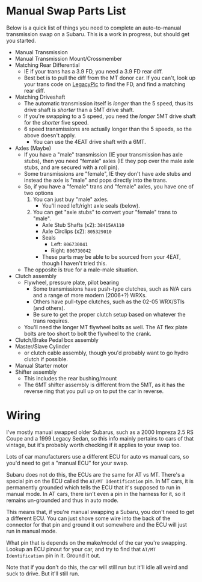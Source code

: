 # Manual Swap Parts List
Below is a quick list of things you need to complete an auto-to-manual transmission swap on a Subaru. This is a work in progress, but should get you started.

- Manual Transmission
- Manual Transmission Mount/Crossmember
- Matching Rear Differential 
  - IE if your trans has a 3.9 FD, you need a 3.9 FD rear diff.
  - Best bet is to pull the diff from the MT donor car. If you can't, look up your trans code on [LegacyPic](https://legacypic.uk/transmission/) to find the FD, and find a matching rear diff.
- Matching Driveshaft
  - The automatic transmission itself is *longer* than the 5 speed, thus its drive shaft is *shorter* than a 5MT drive shaft. 
  - If you're swapping to a 5 speed, you need the *longer* 5MT drive shaft for the *shorter* five speed.
  - 6 speed transmissions are actually longer than the 5 speeds, so the above doesn't apply. 
    - You can use the 4EAT drive shaft with a 6MT.
- Axles (Maybe)
  - If you have a "male" transmission (IE your transmission has axle stubs), then you need "female" axles (IE they pop over the male axle stubs, and are secured with a roll pin).
  - Some transmissions are "female", IE they don't have axle stubs and instead the axle is "male" and pops directly into the trans.
  - So, if you have a "female" trans and "female" axles, you have one of two options
    1. You can just buy "male" axles.
        - You'll need left/right axle seals (below).
    2. You can get "axle stubs" to convert your "female" trans to "male".
        - Axle Stub Shafts (x2): `38415AA110`
        - Axle Circlips (x2): `805329010`
        - Seals
            - Left: `806730041`
            - Right: `806730042`
        - These parts may be able to be sourced from your 4EAT, though I haven't tried this.
  - The opposite is true for a male-male situation.
- Clutch assembly
  - Flywheel, pressure plate, pilot bearing
    - Some transmissions have push-type clutches, such as N/A cars and a range of more modern (2006+?) WRXs.
    - Others have pull-type clutches, such as the 02-05 WRX/STIs (and others).
    - Be sure to get the proper clutch setup based on whatever the trans requires.
  - You'll need the longer MT flywheel bolts as well. The AT flex plate bolts are too short to bolt the flywheel to the crank.
- Clutch/Brake Pedal box assembly
- Master/Slave Cylinder
  - or clutch cable assembly, though you'd probably want to go hydro clutch if possible.
- Manual Starter motor
- Shifter assembly
  - This includes the rear bushing/mount
  - The 6MT shifter assembly is different from the 5MT, as it has the reverse ring that you pull up on to put the car in reverse.

# Wiring
I've mostly manual swapped older Subarus, such as a 2000 Impreza 2.5 RS Coupe and a 1999 Legacy Sedan, so this info mainly pertains to cars of that vintage, but it's probably worth checking if it applies to your swap too.

Lots of car manufacturers use a different ECU for auto vs manual cars, so you'd need to get a "manual ECU" for your swap.

Subaru does not do this, the ECUs are the same for AT vs MT. There's a special pin on the ECU called the `AT/MT Identification` pin. In MT cars, it is permanently grounded which tells the ECU that it's supposed to run in manual mode. In AT cars, there isn't even a pin in the harness for it, so it remains un-grounded and thus in auto mode.

This means that, if you're manual swapping a Subaru, you don't need to get a different ECU. You can just shove some wire into the back of the connector for that pin and ground it out somewhere and the ECU will just run in manual mode. 

What pin that is depends on the make/model of the car you're swapping. Lookup an ECU pinout for your car, and try to find that `AT/MT Identification` pin in it. Ground it out.

Note that if you don't do this, the car will still run but it'll idle all weird and suck to drive. But it'll still run.